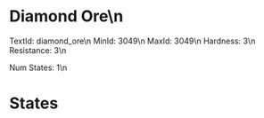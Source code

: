 # Diamond Ore\n
TextId: diamond_ore\n
MinId: 3049\n
MaxId: 3049\n
Hardness: 3\n
Resistance: 3\n

Num States: 1\n
# States
```

```